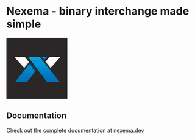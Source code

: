 # Nexema - binary interchange made simple

![Nexema logo](https://raw.githubusercontent.com/nexema/resources/main/nexemalogo-160.png)

## Documentation

Check out the complete documentation at [nexema.dev](https://nexema.dev)
